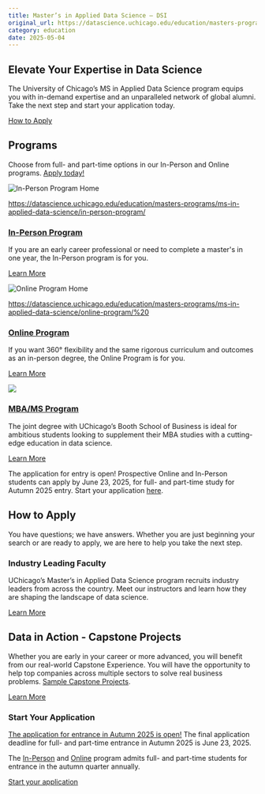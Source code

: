 ```yaml
---
title: Master’s in Applied Data Science – DSI
original_url: https://datascience.uchicago.edu/education/masters-programs/ms-in-applied-data-science
category: education
date: 2025-05-04
---
```


## Elevate Your Expertise in Data Science

The University of Chicago’s MS in Applied Data Science program equips you with in-demand expertise and an unparalleled network of global alumni. Take the next step and start your application today.

[How to Apply](https://datascience.uchicago.edu/how-to-apply/)

## Programs

Choose from full- and part-time options in our In-Person and Online programs. [Apply today!](https://apply-psd.uchicago.edu/apply/)

![In-Person Program Home](https://datascience.uchicago.edu/wp-content/uploads/2023/06/iStock-480005632-750x380.jpg)

<https://datascience.uchicago.edu/education/masters-programs/ms-in-applied-data-science/in-person-program/>

### [In-Person Program](https://datascience.uchicago.edu/education/masters-programs/ms-in-applied-data-science/in-person-program/)

If you are an early career professional or need to complete a master's in one year, the In-Person program is for you.

[Learn More](https://datascience.uchicago.edu/education/masters-programs/ms-in-applied-data-science/in-person-program/)

![Online Program Home](https://datascience.uchicago.edu/wp-content/uploads/2023/06/iStock-1481330207-750x380.jpg)

<https://datascience.uchicago.edu/education/masters-programs/ms-in-applied-data-science/online-program/%20>

### [Online Program](https://datascience.uchicago.edu/education/masters-programs/ms-in-applied-data-science/online-program/%20)

If you want 360° flexibility and the same rigorous curriculum and outcomes as an in-person degree, the Online Program is for you.

[Learn More](https://datascience.uchicago.edu/education/masters-programs/ms-in-applied-data-science/online-program/%20)

![](https://www.chicagobooth.edu/mba/joint-degree/mba-ms-applied-data-science?sc_lang=en)

### [MBA/MS Program](https://www.chicagobooth.edu/mba/joint-degree/mba-ms-applied-data-science?sc_lang=en)

The joint degree with UChicago’s Booth School of Business is ideal for ambitious students looking to supplement their MBA studies with a cutting-edge education in data science.

[Learn More](https://www.chicagobooth.edu/mba/joint-degree/mba-ms-applied-data-science?sc_lang=en)

The application for entry is open! Prospective Online and In-Person students can apply by June 23, 2025, for full- and part-time study for Autumn 2025 entry. Start your application [here](https://apply-psd.uchicago.edu/apply/).

## How to Apply

You have questions; we have answers. Whether you are just beginning your search or are ready to apply, we are here to help you take the next step.

### Industry Leading Faculty

UChicago’s Master’s in Applied Data Science program recruits industry leaders from across the country. Meet our instructors and learn how they are shaping the landscape of data science.

[Learn More](https://datascience.uchicago.edu/about-us/)

## Data in Action - Capstone Projects

Whether you are early in your career or more advanced, you will benefit from our real-world Capstone Experience. You will have the opportunity to help top companies across multiple sectors to solve real business problems. [Sample Capstone Projects](https://datascience.uchicago.edu/capstone-projects/).

[Learn More](https://datascience.uchicago.edu/capstone-projects/)

### Start Your Application

[The application for entrance in Autumn 2025 is open!](https://apply-psd.uchicago.edu/apply/) The final application deadline for full- and part-time entrance in Autumn 2025 is June 23, 2025.

The [In-Person](https://datascience.uchicago.edu/education/masters-programs/ms-in-applied-data-science/in-person-program/) and [Online](https://datascience.uchicago.edu/education/masters-programs/ms-in-applied-data-science/online-program/) program admits full- and part-time students for entrance in the autumn quarter annually.

[Start your application](https://apply-psd.uchicago.edu/apply/)
